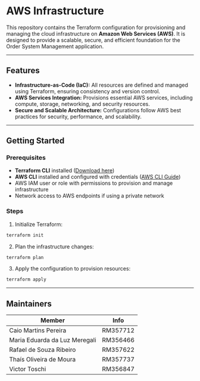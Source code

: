 # AWS Infrastructure

This repository contains the Terraform configuration for provisioning and managing the cloud infrastructure on **Amazon Web Services (AWS)**. It is designed to provide a scalable, secure, and efficient foundation for the Order System Management application.

---

## Features

- **Infrastructure-as-Code (IaC):** All resources are defined and managed using Terraform, ensuring consistency and version control.
- **AWS Services Integration:** Provisions essential AWS services, including compute, storage, networking, and security resources.
- **Secure and Scalable Architecture:** Configurations follow AWS best practices for security, performance, and scalability.

---

## Getting Started

### Prerequisites

- **Terraform CLI** installed ([Download here](https://www.terraform.io/downloads))
- **AWS CLI** installed and configured with credentials ([AWS CLI Guide](https://aws.amazon.com/cli/))
- AWS IAM user or role with permissions to provision and manage infrastructure
- Network access to AWS endpoints if using a private network

### Steps

1. Initialize Terraform:

```bash
terraform init
```

2. Plan the infrastructure changes:

```bash
terraform plan
```

3. Apply the configuration to provision resources:

```bash
terraform apply
```

---

## Maintainers

| Member                        | Info     |
| ----------------------------- | -------- |
| Caio Martins Pereira          | RM357712 |
| Maria Eduarda da Luz Meregali | RM356466 |
| Rafael de Souza Ribeiro       | RM357622 |
| Thaís Oliveira de Moura       | RM357737 |
| Victor Toschi                 | RM356847 |
